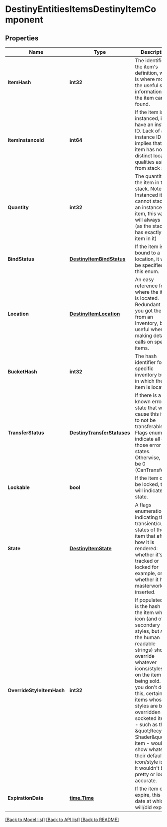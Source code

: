 # DestinyEntitiesItemsDestinyItemComponent

## Properties
Name | Type | Description | Notes
------------ | ------------- | ------------- | -------------
**ItemHash** | **int32** | The identifier for the item&#39;s definition, which is where most of the useful static information for the item can be found. | [optional] 
**ItemInstanceId** | **int64** | If the item is instanced, it will have an instance ID. Lack of an instance ID implies that the item has no distinct local qualities aside from stack size. | [optional] 
**Quantity** | **int32** | The quantity of the item in this stack. Note that Instanced items cannot stack. If an instanced item, this value will always be 1 (as the stack has exactly one item in it) | [optional] 
**BindStatus** | [**DestinyItemBindStatus**](Destiny.ItemBindStatus.md) | If the item is bound to a location, it will be specified in this enum. | [optional] 
**Location** | [**DestinyItemLocation**](Destiny.ItemLocation.md) | An easy reference for where the item is located. Redundant if you got the item from an Inventory, but useful when making detail calls on specific items. | [optional] 
**BucketHash** | **int32** | The hash identifier for the specific inventory bucket in which the item is located. | [optional] 
**TransferStatus** | [**DestinyTransferStatuses**](Destiny.TransferStatuses.md) | If there is a known error state that would cause this item to not be transferable, this Flags enum will indicate all of those error states. Otherwise, it will be 0 (CanTransfer). | [optional] 
**Lockable** | **bool** | If the item can be locked, this will indicate that state. | [optional] 
**State** | [**DestinyItemState**](Destiny.ItemState.md) | A flags enumeration indicating the transient/custom states of the item that affect how it is rendered: whether it&#39;s tracked or locked for example, or whether it has a masterwork plug inserted. | [optional] 
**OverrideStyleItemHash** | **int32** | If populated, this is the hash of the item whose icon (and other secondary styles, but *not* the human readable strings) should override whatever icons/styles are on the item being sold.  If you don&#39;t do this, certain items whose styles are being overridden by socketed items - such as the \&quot;Recycle Shader\&quot; item - would show whatever their default icon/style is, and it wouldn&#39;t be pretty or look accurate. | [optional] 
**ExpirationDate** | [**time.Time**](time.Time.md) | If the item can expire, this is the date at which it will/did expire. | [optional] 

[[Back to Model list]](../README.md#documentation-for-models) [[Back to API list]](../README.md#documentation-for-api-endpoints) [[Back to README]](../README.md)


